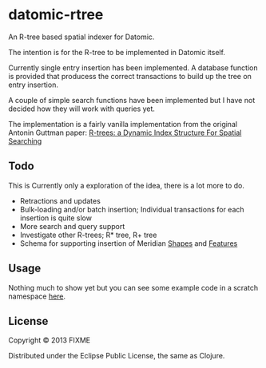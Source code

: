 # datomic-rtree

An R-tree based spatial indexer for Datomic.

The intention is for the R-tree to be implemented in Datomic itself.

Currently single entry insertion has been implemented. A database function is provided that producess the correct transactions to build up the tree on entry insertion.

A couple of simple search functions have been implemented but I have not decided how they will work with queries yet.

The implementation is a fairly vanilla implementation from the original Antonin Guttman paper:
[R-trees: a Dynamic Index Structure For Spatial Searching](http://www-db.deis.unibo.it/courses/SI-LS/papers/Gut84.pdf)

## Todo

This is Currently only a exploration of the idea, there is a lot more to do.

* Retractions and updates
* Bulk-loading and/or batch insertion; Individual transactions for each insertion is quite slow
* More search and query support
* Investigate other R-trees; R* tree, R+ tree
* Schema for supporting insertion of Meridian [Shapes](http://github.com/jsofra/shapes) and [Features](http://github.com/jsofra/features)

## Usage

Nothing much to show yet but you can see some example code in a scratch namespace [here](https://github.com/jsofra/datomic-rtree/blob/master/examples/mem_tree.clj).

## License

Copyright © 2013 FIXME

Distributed under the Eclipse Public License, the same as Clojure.
